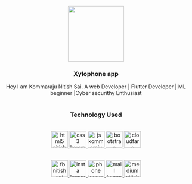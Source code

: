 <p align="center">
  <a href="http://nitishsaikommaraju.ml/">
    <img src="https://flutter.dev/images/favicon.png" width="150">
  </a>
</p>

<h3 align="center">Xylophone app</h3>
<p align="center">
  Hey I am Kommaraju Nitish Sai. A web Developer | Flutter Developer | ML beginner |Cyber securithy Enthusiast
  <br>
  <br>
</p>
<h3 align="center">Technology Used</h3>
<p align="center">
  <br><a href="https://flutter.dev">
    <img src="https://flutter.dev/images/favicon.png" alt="html5 nitish sai kommaraju" width="45px">
  </a>
  <a href="https://dart.dev/">
    <img src="https://dart.dev/assets/shared/dart/icon/64.png" width="45px" alt="css3 kommaraju nitish sai">
  </a>
  <a href="https://developer.mozilla.org/en-US/docs/Web/JavaScript">
   <img src="https://image.flaticon.com/icons/svg/56/56156.svg" width="45px" alt="js kommaraju nitish sai">
  </a>
  <a href="https://material.io/">
    <img src="https://material.io/favicon.ico" width="45px" alt="bootstrap kommaraju nitish sai">
    </a>
    <a href="https://fonts.google.com/">
    <img src="https://image.flaticon.com/icons/svg/565/565695.svg" width="45px" alt="cloudfare kommaraju nitish sai">
    </a>
  
</p>

<p align="center">
  <br><a href="https://www.facebook.com/nitish.sai.09">
    <img src="https://github.com/nitishsai9/nitishsai9.github.io/blob/master/img/fb.png" alt="fb nitish sai kommaraju" width="45px">
  </a>
  <a href="https://www.instagram.com/nitish_sai/">
    <img src="https://github.com/nitishsai9/nitishsai9.github.io/blob/master/img/insta.png" width="45px" alt="insta kommaraju nitish sai">
  </a>
  <a href="callto:+91 8333854477">
    <img src="https://github.com/nitishsai9/nitishsai9.github.io/blob/master/img/phone.png" width="45px" alt="phone kommaraju nitish sai">
  </a>
  <a href="mailto:Kommaraju.nitish.9@gmail.com">
    <img src="https://github.com/nitishsai9/nitishsai9.github.io/blob/master/img/email.png" width="45px" alt="mail kommaraju nitish sai">
    </a>
  <a href="https://medium.com/@kommaraju.nitish.9">
    <img src="https://github.com/nitishsai9/nitishsai9.github.io/blob/master/img/lol.png" width="45px" alt="medium nitish sai kommaraju">
  </a>
</p>
